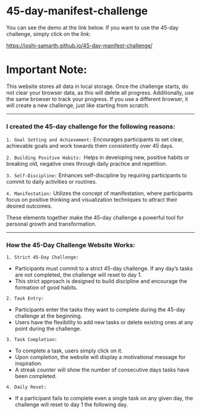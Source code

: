 # 45-day-manifest-challenge

You can see the demo at the link below. If you want to use the 45-day challenge, simply click on the link:

https://joshi-samarth.github.io/45-day-manifest-challenge/

<h1>Important Note:</h1>

This website stores all data in local storage. Once the challenge starts, do not clear your browser data, as this will delete all progress. Additionally, use the same browser to track your progress. If you use a different browser, it will create a new challenge, just like starting from scratch.<hr>

<h3>I created the 45-day challenge for the following reasons:</h3>

`1. Goal Setting and Achievement:` Encourages participants to set clear, achievable goals and work towards them consistently over 45 days.

`2. Building Positive Habits: `Helps in developing new, positive habits or breaking old, negative ones through daily practice and repetition.

`3. Self-Discipline:` Enhances self-discipline by requiring participants to commit to daily activities or routines.

`4. Manifestation:` Utilizes the concept of manifestation, where participants focus on positive thinking and visualization techniques to attract their desired outcomes.

These elements together make the 45-day challenge a powerful tool for personal growth and transformation.<hr>

<h3>How the 45-Day Challenge Website Works:</h3>

`1. Strict 45-Day Challenge:` 
   - Participants must commit to a strict 45-day challenge. If any day’s tasks are not completed, the challenge will reset to day 1.
   - This strict approach is designed to build discipline and encourage the formation of good habits.

`2. Task Entry:`
   - Participants enter the tasks they want to complete during the 45-day challenge at the beginning.
   - Users have the flexibility to add new tasks or delete existing ones at any point during the challenge.

`3. Task Completion:`
   - To complete a task, users simply click on it.
   - Upon completion, the website will display a motivational message for inspiration.
   - A streak counter will show the number of consecutive days tasks have been completed.

`4. Daily Reset:`
   - If a participant fails to complete even a single task on any given day, the challenge will reset to day 1 the following day.

